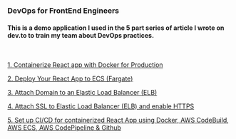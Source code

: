 ### DevOps for FrontEnd Engineers

#### This is a demo application I used in the 5 part series of article I wrote on dev.to to train my team about DevOps practices.

&nbsp;
&nbsp;

[1. Containerize React app with Docker for Production](https://dev.to/mubbashir10/containerize-react-app-with-docker-for-production-572b)

[2. Deploy Your React App to ECS (Fargate)](https://dev.to/mubbashir10/deploy-your-react-app-to-ecs-fargate-38p9)

[3. Attach Domain to an Elastic Load Balancer (ELB)](https://dev.to/mubbashir10/attach-domain-to-elastic-load-balancer-elb-3e45)

[4. Attach SSL to Elastic Load Balancer (ELB) and enable HTTPS](https://dev.to/mubbashir10/attach-ssl-to-elastic-load-balancer-elb-and-enable-https-3noi)

[5. Set up CI/CD for containerized React App using Docker, AWS CodeBuild, AWS ECS, AWS CodePipeline & Github](https://dev.to/mubbashir10/set-up-ci-cd-for-containerized-react-app-using-docker-aws-codebuild-aws-ecs-aws-codepipeline-github-2p11)
